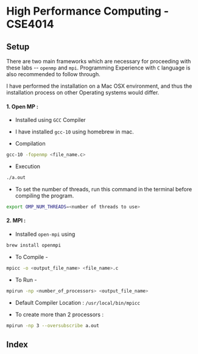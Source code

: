 # High Performance Computing - CSE4014



## Setup

There are two main frameworks which are necessary for proceeding with these labs -- `openmp` and `mpi`. Programming Experience with `C` language is also recommended to follow through.

I have performed the installation on a Mac OSX environment, and thus the installation process on other Operating systems would differ.

#### 1. Open MP :

* Installed using `GCC` Compiler

* I have installed `gcc-10` using homebrew in mac.

* Compilation
```bash
gcc-10 -fopenmp <file_name.c>
```

* Execution
```bash
./a.out
```

* To set the number of threads, run this command in the terminal before compiling the program.
```bash
export OMP_NUM_THREADS=<number of threads to use> 
```


#### 2. MPI :

* Installed `open-mpi` using 
```bash
brew install openmpi
```

* To Compile -
```bash
mpicc -o <output_file_name> <file_name>.c
```

* To Run -
```bash
mpirun -np <number_of_processors> <output_file_name>
```

* Default Compiler Location : `/usr/local/bin/mpicc`

* To create more than 2 processors :
```bash
mpirun -np 3 --oversubscribe a.out
```



## Index

